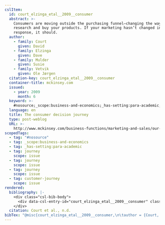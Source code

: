 ```yaml
---
cslItem:
  id: court_elzinga_etal__2009__consumer
  abstract: >-
    Consumers are moving outside the purchasing funnel—changing the way they
    research and buy your products. If your marketing hasn’t changed in
    response, it should.
  author:
    - family: Court
      given: David
    - family: Elzinga
      given: Dave
    - family: Mulder
      given: Susie
    - family: Vetvik
      given: Ole Jørgen
  citation-key: court_elzinga_etal__2009__consumer
  container-title: mckinsey.com
  issued:
    - year: 2009
      month: 6
  keyword: >-
    #nosource;_scope:business-and-economics;_has-setting:para-academic;collection::journey;collection::journey::journey::customer-journey
  language: en
  title: The consumer decision journey
  type: post-weblog
  URL: >-
    http://www.mckinsey.com/business-functions/marketing-and-sales/our-insights/the-consumer-decision-journey
scopedTags:
  - tag: "#nosource"
  - tag: _scope:business-and-economics
  - tag: _has-setting:para-academic
  - tag: journey
    scope: issue
  - tag: journey
    scope: issue
  - tag: journey
    scope: issue
  - tag: customer-journey
    scope: issue
rendered:
  bibliography: |-
    <div class="csl-bib-body">
      <div data-csl-entry-id="court_elzinga_etal__2009__consumer" class="csl-entry">Court, D., Elzinga, D., Mulder, S., &#38; Vetvik, O. J. n.d.. The consumer decision journey. <i>Mckinsey.Com</i>. http://www.mckinsey.com/business-functions/marketing-and-sales/our-insights/the-consumer-decision-journey</div>
    </div>
  citation: Court et al., n.d.
bibTex: "@misc{court_elzinga_etal__2009__consumer,\n\tauthor = {Court, David and Elzinga, Dave and Mulder, Susie and Vetvik, Ole J\\o{}rgen},\n\ttitle = {The consumer decision journey},\n\thowpublished = {http://www.mckinsey.com/business-functions/marketing-and-sales/our-insights/the-consumer-decision-journey},\n}\n\n"
---
```

